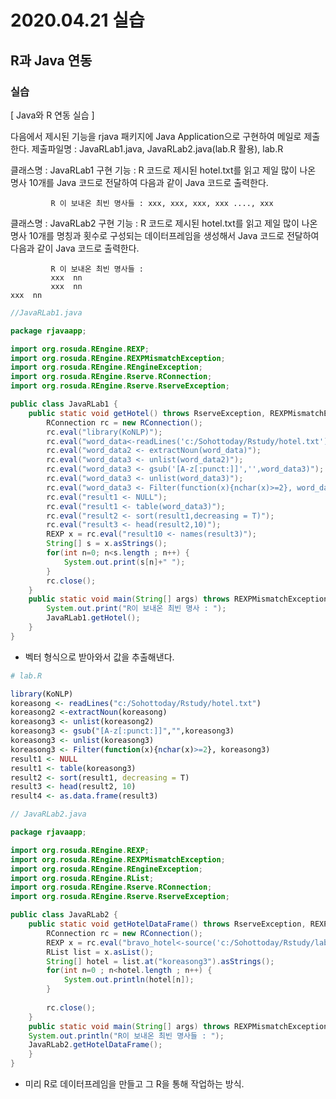 # 2020.04.21 실습

## R과 Java 연동

### 실습

[ Java와 R 연동 실습  ]

다음에서 제시된 기능을 rjava 패키지에 Java Application으로 구현하여 메일로 제출한다.
제출파일명 : JavaRLab1.java, JavaRLab2.java(lab.R 활용), lab.R
              

클래스명 : JavaRLab1
구현 기능 : R 코드로 제시된 hotel.txt를 읽고 제일 많이 나온 명사 10개를 
             Java 코드로 전달하여 
             다음과 같이 Java 코드로 출력한다.

             R 이 보내온 최빈 명사들 : xxx, xxx, xxx, xxx ...., xxx


클래스명 : JavaRLab2
구현 기능 : R 코드로 제시된 hotel.txt를 읽고 제일 많이 나온 명사 10개를 
             명칭과 횟수로 구성되는 데이터프레임을 생성해서 
             Java 코드로 전달하여 
             다음과 같이 Java 코드로 출력한다.

             R 이 보내온 최빈 명사들 :
             xxx  nn
             xxx  nn
    xxx  nn



```Java
//JavaRLab1.java

package rjavaapp;

import org.rosuda.REngine.REXP;
import org.rosuda.REngine.REXPMismatchException;
import org.rosuda.REngine.REngineException;
import org.rosuda.REngine.Rserve.RConnection;
import org.rosuda.REngine.Rserve.RserveException;

public class JavaRLab1 {
	public static void getHotel() throws RserveException, REXPMismatchException {
		RConnection rc = new RConnection();
		rc.eval("library(KoNLP)");
		rc.eval("word_data<-readLines('c:/Sohottoday/Rstudy/hotel.txt')");
		rc.eval("word_data2 <- extractNoun(word_data)");
		rc.eval("word_data3 <- unlist(word_data2)");
		rc.eval("word_data3 <- gsub('[A-z[:punct:]]','',word_data3)");
		rc.eval("word_data3 <- unlist(word_data3)");
		rc.eval("word_data3 <- Filter(function(x){nchar(x)>=2}, word_data3)");
		rc.eval("result1 <- NULL");
		rc.eval("result1 <- table(word_data3)");
		rc.eval("result2 <- sort(result1,decreasing = T)");
		rc.eval("result3 <- head(result2,10)");
		REXP x = rc.eval("result10 <- names(result3)");
		String[] s = x.asStrings();
		for(int n=0; n<s.length ; n++) {
			System.out.print(s[n]+" ");
		}	
		rc.close();
	}
	public static void main(String[] args) throws REXPMismatchException, REngineException {
		System.out.print("R이 보내온 최빈 명사 : ");
		JavaRLab1.getHotel();
	}
}


```

- 벡터 형식으로 받아와서 값을 추출해낸다.



```R
# lab.R

library(KoNLP)
koreasong <- readLines("c:/Sohottoday/Rstudy/hotel.txt")
koreasong2 <-extractNoun(koreasong)
koreasong3 <- unlist(koreasong2)
koreasong3 <- gsub("[A-z[:punct:]]","",koreasong3)
koreasong3 <- unlist(koreasong3)
koreasong3 <- Filter(function(x){nchar(x)>=2}, koreasong3)
result1 <- NULL
result1 <- table(koreasong3)
result2 <- sort(result1, decreasing = T)
result3 <- head(result2, 10)
result4 <- as.data.frame(result3)

```



```java
// JavaRLab2.java

package rjavaapp;

import org.rosuda.REngine.REXP;
import org.rosuda.REngine.REXPMismatchException;
import org.rosuda.REngine.REngineException;
import org.rosuda.REngine.RList;
import org.rosuda.REngine.Rserve.RConnection;
import org.rosuda.REngine.Rserve.RserveException;

public class JavaRLab2 {
	public static void getHotelDataFrame() throws RserveException, REXPMismatchException{
		RConnection rc = new RConnection();
		REXP x = rc.eval("bravo_hotel<-source('c:/Sohottoday/Rstudy/lab.R',encoding='UTF-8'); bravo_hotel$value");
		RList list = x.asList();
		String[] hotel = list.at("koreasong3").asStrings();
		for(int n=0 ; n<hotel.length ; n++) {
			System.out.println(hotel[n]);
		}
		
		rc.close();
	}
	public static void main(String[] args) throws REXPMismatchException, REngineException {
	System.out.println("R이 보내온 최빈 명사들 : ");
	JavaRLab2.getHotelDataFrame();
	}
}


```

- 미리 R로 데이터프레임을 만들고 그 R을 통해 작업하는 방식.

